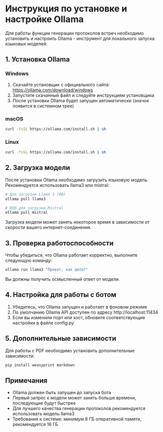 # Инструкция по установке и настройке Ollama

Для работы функции генерации протоколов встреч необходимо установить и настроить Ollama - инструмент для локального запуска языковых моделей.

## 1. Установка Ollama

### Windows
1. Скачайте установщик с официального сайта: https://ollama.com/download/windows
2. Запустите скачанный файл и следуйте инструкциям установщика
3. После установки Ollama будет запущен автоматически (значок появится в системном трее)

### macOS
```bash
curl -fsSL https://ollama.com/install.sh | sh
```

### Linux
```bash
curl -fsSL https://ollama.com/install.sh | sh
```

## 2. Загрузка модели

После установки Ollama необходимо загрузить языковую модель. Рекомендуется использовать llama3 или mistral:

```bash
# Для загрузки Llama 3 (8B)
ollama pull llama3

# ИЛИ для загрузки Mistral
ollama pull mistral
```

Загрузка модели может занять некоторое время в зависимости от скорости вашего интернет-соединения.

## 3. Проверка работоспособности

Чтобы убедиться, что Ollama работает корректно, выполните следующую команду:

```bash
ollama run llama3 "Привет, как дела?"
```

Вы должны получить осмысленный ответ от модели.

## 4. Настройка для работы с ботом

1. Убедитесь, что Ollama запущен и работает в фоновом режиме
2. По умолчанию Ollama API доступен по адресу http://localhost:11434
3. Если вы изменили порт или хост, обновите соответствующие настройки в файле config.py

## 5. Дополнительные зависимости

Для работы с PDF необходимо установить дополнительные зависимости:

```bash
pip install weasyprint markdown
```

## Примечания

- Ollama должен быть запущен до запуска бота
- Первый запрос к модели может занять больше времени, последующие будут быстрее
- Для лучшего качества генерации протоколов рекомендуется использовать модель llama3
- Требования к системе: минимум 8 ГБ оперативной памяти, рекомендуется 16 ГБ
